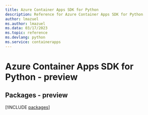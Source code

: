 ```yaml
---
title: Azure Container Apps SDK for Python
description: Reference for Azure Container Apps SDK for Python
author: lmazuel
ms.author: lmazuel
ms.data: 03/17/2023
ms.topic: reference
ms.devlang: python
ms.service: containerapps
---
```

# Azure Container Apps SDK for Python - preview
## Packages - preview
[!INCLUDE [packages](container-apps-index.md)]